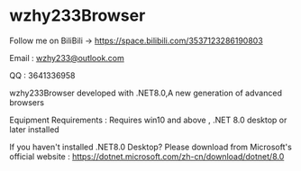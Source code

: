 # wzhy233Browser



 Follow me on BiliBili  ->  https://space.bilibili.com/3537123286190803
 
 Email : wzhy233@outlook.com
 
 QQ : 3641336958
 
 wzhy233Browser developed with .NET8.0,A new generation of advanced browsers
 
 Equipment Requirements : Requires win10 and above , .NET 8.0 desktop or later installed

 If you haven't installed .NET8.0 Desktop? Please download from Microsoft's official website : https://dotnet.microsoft.com/zh-cn/download/dotnet/8.0

